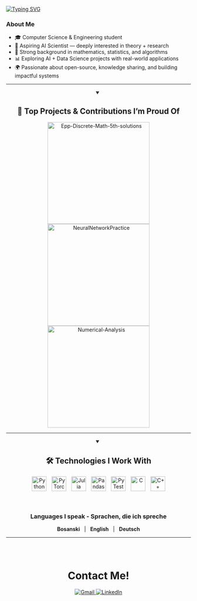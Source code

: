 [![Typing SVG](https://readme-typing-svg.demolab.com?font=Fira+Code&duration=4000&pause=500&color=E90274&multiline=true&repeat=false&width=520&height=60&lines=Hi+there+%F0%9F%91%8B;Welcome+to+my+profile)](https://git.io/typing-svg)
  
###  About Me
- 🎓 Computer Science & Engineering student  
- 🤖 Aspiring AI Scientist — deeply interested in theory + research  
- 🧠 Strong background in mathematics, statistics, and algorithms  
- 📊 Exploring AI + Data Science projects with real-world applications  
- 🌍 Passionate about open-source, knowledge sharing, and building impactful systems  

---

<details open> 
  <summary align="center"><h2>📕 Top Projects & Contributions I’m Proud Of</h2></summary>

  <p align="center">
    <a href="https://github.com/spamegg1/Epp-Discrete-Math-5th-solutions"><img width="278" src="https://denvercoder1-github-readme-stats.vercel.app/api/pin/?username=spamegg1&repo=Epp-Discrete-Math-5th-solutions&theme=react&bg_color=1F222E&title_color=F85D7F&hide_border=true&icon_color=F8D866&show_icons=false&show_description=false" alt="Epp-Discrete-Math-5th-solutions"></a>
    <a href="https://github.com/EmreArapcicUevak/NeuralNetworkPractice/tree/main"><img width="278" src="https://denvercoder1-github-readme-stats.vercel.app/api/pin/?username=EmreArapcicUevak&repo=NeuralNetworkPractice&theme=react&bg_color=1F222E&title_color=F85D7F&hide_border=true&icon_color=F8D866&show_icons=false&show_description=false" alt="NeuralNetworkPractice"></a>
    <a href="https://github.com/EmreArapcicUevak/NeuralNetworkPractice/tree/main"><img width="278" src="https://denvercoder1-github-readme-stats.vercel.app/api/pin/?username=EmreArapcicUevak&repo=Numerical-Analysis&theme=react&bg_color=1F222E&title_color=F85D7F&hide_border=true&icon_color=F8D866&show_icons=false&show_description=false" alt="Numerical-Analysis"></a>
  </p>
  
</details>

---

<details open> 
  <summary align="center"><h2>🛠️ Technologies I Work With</h2></summary>

  <p align="center">
    <img src="https://simpleicons.org/icons/python.svg" alt="Python" height="40" style="display:inline; margin:5px;">
    <img src="https://simpleicons.org/icons/pytorch.svg" alt="PyTorch" height="40" style="display:inline; margin:5px;">
    <img src="https://simpleicons.org/icons/julia.svg" alt="Julia" height="40" style="display:inline; margin:5px;">
    <img src="https://simpleicons.org/icons/pandas.svg" alt="Pandas" height="40" style="display:inline; margin:5px;">
    <img src="https://simpleicons.org/icons/pytest.svg" alt="PyTest" height="40" style="display:inline; margin:5px;">
    <img src="https://simpleicons.org/icons/c.svg" alt="C" height="40" style="display:inline; margin:5px;">
    <img src="https://simpleicons.org/icons/cplusplus.svg" alt="C++" height="40" style="display:inline; margin:5px;">
  </p>
  
</details>

<br>
<div align="center">
  <h3>Languages I speak - Sprachen, die ich spreche</h3>
  <p>
    <b>Bosanski</b> &nbsp;&nbsp;|&nbsp;&nbsp; <b>English</b> &nbsp;&nbsp;|&nbsp;&nbsp; <b>Deutsch</b>
  </p>
</div>

--- 
<br><br>
<div align="center">
  <h1>Contact Me!</h1>
  
  <a href="mailto:EmreArapcicUevak@gmail.com" target="_blank">
    <img src="https://img.shields.io/badge/Gmail-D14836?style=for-the-badge&logo=gmail&logoColor=white" alt="Gmail"/>
  </a>
  <a href="https://www.linkedin.com/in/emre-arapcicuevak-5a8b58254/" target="_blank"> 
    <img src="https://img.shields.io/badge/LinkedIn-0077B5?style=for-the-badge&logo=linkedin&logoColor=white" alt="LinkedIn"/>
  </a>
</div>

